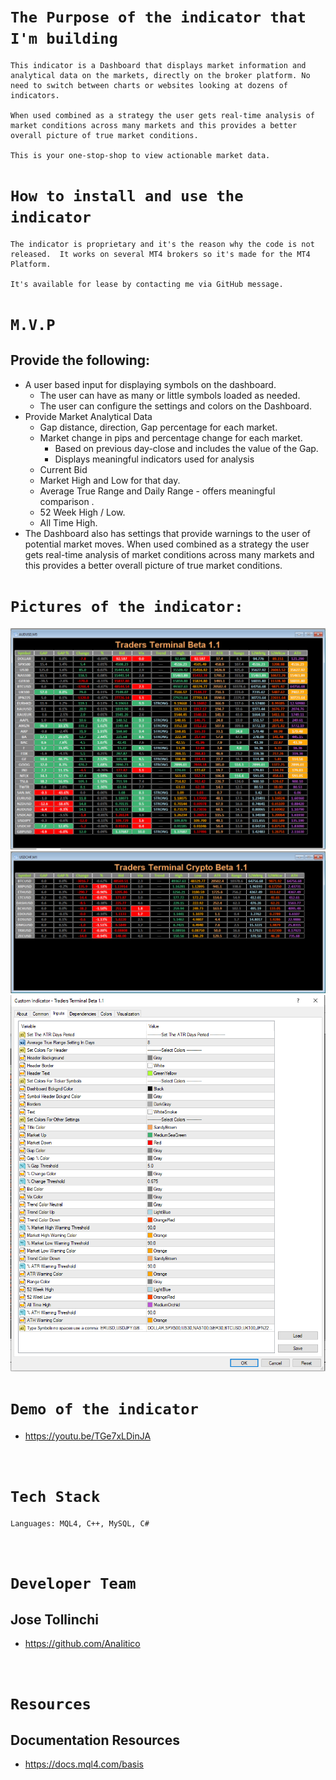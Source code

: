 
# `The Purpose of the indicator that I'm building`
    This indicator is a Dashboard that displays market information and analytical data on the markets, directly on the broker platform. No need to switch between charts or websites looking at dozens of indicators.

    When used combined as a strategy the user gets real-time analysis of market conditions across many markets and this provides a better overall picture of true market conditions.

    This is your one-stop-shop to view actionable market data.

# `How to install and use the indicator`
    The indicator is proprietary and it's the reason why the code is not released.  It works on several MT4 brokers so it's made for the MT4 Platform.

    It's available for lease by contacting me via GitHub message.

# `M.V.P`
## Provide the following:

- A user based input for displaying symbols on the dashboard.
    - The user can have as many or little symbols loaded as needed.
    - The user can configure the settings and colors on the Dashboard.
- Provide Market Analytical Data
    - Gap distance, direction, Gap percentage for each market.
    - Market change in pips and percentage change for each market.
        - Based on previous day-close and includes the value of the Gap.
        - Displays meaningful indicators used for analysis
    - Current Bid
    - Market High and Low for that day.
    - Average True Range and Daily Range - offers meaningful comparison .
    - 52 Week High / Low.
    - All Time High.
- The Dashboard also has settings that provide warnings to the user of potential market moves.  When used combined as a strategy the user gets real-time analysis of market conditions across many markets and this provides a better overall picture of true market conditions.

# `Pictures of the indicator:`
![](/TradersTerminal1.PNG)
![](/TradersTerminal2.PNG)
![](/TradersTerminal3.PNG)

# `Demo of the indicator`
- https://youtu.be/TGe7xLDinJA

<br />

# `Tech Stack`

    Languages: MQL4, C++, MySQL, C#
<br />

# `Developer Team`

## Jose Tollinchi

- https://github.com/AnaIitico

<br />

# `Resources`
## Documentation Resources
- https://docs.mql4.com/basis

